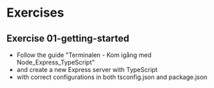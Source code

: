 # Exercises

## Exercise 01-getting-started
- Follow the guide "Terminalen - Kom igång med Node_Express_TypeScript"
- and create a new Express server with TypeScript
- with correct configurations in both tsconfig.json and package.json
